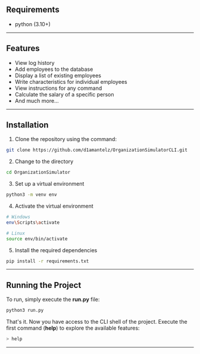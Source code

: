 ## Requirements

* python (3.10+)

___


## Features
* View log history
* Add employees to the database
* Display a list of existing employees
* Write characteristics for individual employees
* View instructions for any command
* Calculate the salary of a specific person
* And much more...

___

## Installation

1. Clone the repository using the command:

```bash
git clone https://github.com/d1amantelz/OrganizationSimulatorCLI.git
```

2. Change to the directory

```bash
cd OrganizationSimulator
```

3. Set up a virtual environment

```bash
python3 -m venv env
```

4. Activate the virtual environment

```bash
# Windows
env\Scripts\activate

# Linux
source env/bin/activate
```

5. Install the required dependencies

```bash
pip install -r requirements.txt
```

___

## Running the Project

To run, simply execute the **run.py** file:

```bash
python3 run.py
```

That's it. Now you have access to the CLI shell of the project. Execute the first command (**help**) to explore the available features:

```bash
> help
```

___